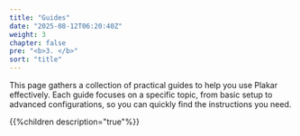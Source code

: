 ```yaml
---
title: "Guides"
date: "2025-08-12T06:20:40Z"
weight: 3
chapter: false
pre: "<b>3. </b>"
sort: "title"
---
```


This page gathers a collection of practical guides to help you use Plakar effectively. Each guide focuses on a specific topic, from basic setup to advanced configurations, so you can quickly find the instructions you need.

{{%children description="true"%}}
